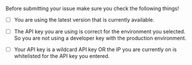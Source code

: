 Before submitting your issue make sure you check the following things!

 - [ ] You are using the latest version that is currently available.
 - [ ] The API key you are using is correct for the environment you selected. So you are not using a developer key with the production environment.
 - [ ] Your API key is a wildcard API key OR the IP you are currently on is whitelisted for the API key you entered.
 
